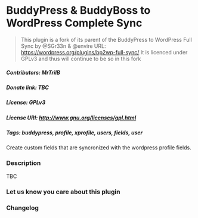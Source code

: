 # BuddyPress & BuddyBoss to WordPress Complete Sync #

> This plugin is a fork of its parent of the BuddyPress to WordPress Full Sync
> by @SGr33n & @envire
> URL: https://wordpress.org/plugins/bp2wp-full-sync/
> It is licenced under GPLv3 and thus will continue to be so in this fork

##### Contributors: MrTrilB #####
##### Donate link: TBC #####
##### License: GPLv3 #####
##### License URI: http://www.gnu.org/licenses/gpl.html #####
##### Tags: buddypress, profile, xprofile, users, fields, user #####
<!-- ###Requires at least: 4.0
###Tested up to: 5.7
###Stable tag: 0.0.1 -->

Create custom fields that are syncronized with the wordpress profile fields.

### Description ###

TBC

### Let us know you care about this plugin ###
<!-- Please let us know how much you care about BuddyPress to WordPress Full Sync Plugin development rating it (5 stars). -->

<!-- == Installation ==

1. Upload the `bp2wp-full-sync` folder to the `/wp-content/plugins/` directory
2. Activate the BuddyPress to WordPress Full Sync Plugin through the 'Plugins' menu in WordPress
3. Disable the default BuddyPress Profile Syncing option form "Settings > BuddyPress > Options"
4. Assign your BuddyPress profile fields to current WordPress user fields through the BuddyPress Profile Fields Menu
5. Update a BuddyPres profile or register a new user through the BuddyPress registration page
6. Check the WordPress user profile to see if is in sync with the BuddyPress profile

== Screenshots ==

1. This is the BuddyPress Profile Field edit page, BuddyPress to WordPress Full Sync adds the Sync to WordPress user field menu, that allows to select a WordPress user field. -->

### Changelog ###
